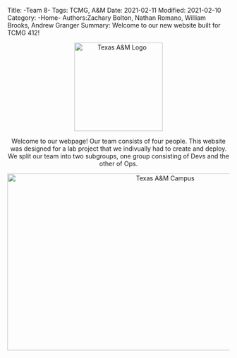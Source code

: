 Title: -Team 8- 
Tags: TCMG, A&M
Date: 2021-02-11
Modified: 2021-02-10
Category: -Home-
Authors:Zachary Bolton, Nathan Romano, William Brooks, Andrew Granger
Summary: Welcome to our new website built for TCMG 412!

<html>
    <head>
        <title>-Team 8-</title>
        <meta name="tags" content="TCMG, A&M" />
        <meta name="date" content="2021-02-11" />
        <meta name="modified" content="2021-02-10" />
        <meta name="category" content="-Home-" />
        <meta name="authors" content="Zachary Bolton, Nathan Romano, William Brooks, Andrew Granger" />
        <meta name="summary" content="Welcome to our new website built for TCMG 412!" />
    </head>
    <body>
        <center><img src="images/logo.jpg" alt="Texas A&M Logo" width="200" height="200">
        <p>Welcome to our webpage! Our team consists of four people. This website was designed for a lab project that we indivually had to create and deploy. We split our team into two subgroups, one group consisting of Devs and the other of Ops.</p>
        <img src="images/campus.jpg" alt="Texas A&M Campus" width="700"height="400"></center>
    </body>
</html>
